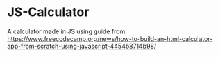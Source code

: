 # JS-Calculator
A calculator made in JS using guide from:
https://www.freecodecamp.org/news/how-to-build-an-html-calculator-app-from-scratch-using-javascript-4454b8714b98/
